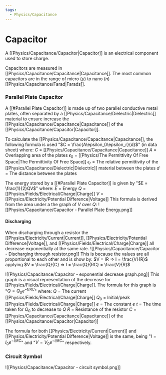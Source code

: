 ```yaml
---
tags:
  - Physics/Capacitance
---
```

# Capacitor
A [[Physics/Capacitance/Capacitor|Capacitor]] is an electrical component used to store charge.

Capacitors are measured in [[Physics/Capacitance/Capacitance|Capacitance]]. The most common capacitors are in the range of micro ($\mu$) to nano ($n$) [[Physics/Capacitance/Farad|Farads]].

### Parallel Plate Capacitor
A [[#Parallel Plate Capacitor]] is made up of two parallel conductive metal plates, often separated by a [[Physics/Capacitance/Dielectric|Dielectric]] material to ensure increase the [[Physics/Capacitance/Capacitance|Capacitance]] of the [[Physics/Capacitance/Capacitor|Capacitor]].

To calculate the [[Physics/Capacitance/Capacitance|Capacitance]], the following formula is used "$C = \frac{A\epsilon_0\epsilon_r}{d}$" (in data sheet) where:
$C$ = [[Physics/Capacitance/Capacitance|Capacitance]]
$A$ = Overlapping area of the plates
$\epsilon_0$ = [[Physics/The Permittivity Of Free Space|The Permittivity Of Free Space]]
$\epsilon_r$ = The relative permittivity of the [[Physics/Capacitance/Dielectric|Dielectric]] material between the plates
$d$ = The distance between the plates

The energy stored by a [[#Parallel Plate Capacitor]] is given by "$E = \frac{1}{2}QV$" where:
$E$ = Energy
$Q$ = [[Physics/Fields/Electrical/Charge|Charge]]
$V$ = [[Physics/Electricity/Potential Difference|Voltage]]
This formula is derived from the area under a the graph of $V$ over $Q$:
![[Physics/Capacitance/Capacitor - Parallel Plate Energy.png]]

#### Discharging
When discharging through a resistor the [[Physics/Electricity/Current|Current]], [[Physics/Electricity/Potential Difference|Voltage]], and [[Physics/Fields/Electrical/Charge|Charge]] all decrease exponentially at the same rate.
![[Physics/Capacitance/Capacitor - Discharging through resistor.png]]
This is because the values are all proportional to each other and is show by:
$V = IR => I = \frac{V}{R}$ applying $V = \frac{Q}{C} => I = \frac{Q}{RC} = \frac{V}{R}$ 

![[Physics/Capacitance/Capacitor - exponential decrease graph.png]]
This graph is a visual representation of the decrease for [[Physics/Fields/Electrical/Charge|Charge]]. The formula for this graph is "$Q = Q_0e^{-t/RC}$" where:
$Q$ = The current [[Physics/Fields/Electrical/Charge|Charge]]
$Q_0$ = Initial/peak [[Physics/Fields/Electrical/Charge|Charge]]
$e$ = The constant $e$
$t$ = The time taken for $Q_0$ to decrease to $Q$
$R$ = Resistance of the resistor
$C$ = [[Physics/Capacitance/Capacitance|Capacitance]] of the [[Physics/Capacitance/Capacitor|Capacitor]]

The formula for both [[Physics/Electricity/Current|Current]] and [[Physics/Electricity/Potential Difference|Voltage]] is the same, being "$I = I_0e^{-t/RC}$" and "$V = V_0e^{-t/RC}$" respectively.
### Circuit Symbol
![[Physics/Capacitance/Capacitor - circuit symbol.png]]